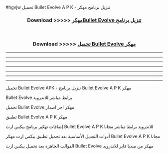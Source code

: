 #hgvjw تحميل Bullet Evolve  A P K - تنزيل برنامج مهكر



<div align="center">
<h3>Download >>>>> <a href="https://runaway1.web.app/?sq=Bullet Evolve ">مهكرBullet Evolve  تنزيل برنامج</a></h3><br>

<h3>Download >>>>> <a href="https://runaway1.web.app/?sq=Bullet Evolve ">تحميل Bullet Evolve  مهكر</a></h3>
</div>


----------------------------------------------------------

----------------------------------------------------------

----------------------------------------------------------

----------------------------------------------------------

----------------------------------------------------------

----------------------------------------------------------

----------------------------------------------------------

تحميل Bullet Evolve  APK - تنزيل برنامج Bullet Evolve  A P K مهكر

Bullet Evolve  برابط مباشر للاندرويد

تحميل Bullet Evolve  مهكر اخر اصدار

تطبيق Bullet Evolve  A P K مهكر

إضافات تهكير برنامج بيكس ارت Bullet Evolve  A P K للاندرويد برابط مباشر مجانا

أدوات التعديل الأساسية بعد تحميل تطبيق بيكس ارت مهكر Bullet Evolve  A P K مجانا

القوالب الجاهزة بعد تحميل بيكس ارت Bullet Evolve  مهكر من ميديا فاير للاندرويد


